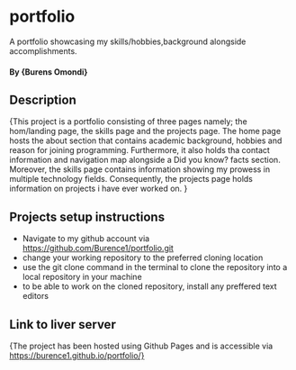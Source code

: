 # portfolio
A portfolio showcasing my skills/hobbies,background alongside accomplishments.
#### By **{Burens Omondi}**
## Description
{This project is a portfolio consisting of three pages namely; the hom/landing page, the skills page and the projects page. The home page hosts the about section that contains academic background, hobbies and reason for joining programming. Furthermore, it also holds tha contact information and navigation map alongside a Did you know? facts section. Moreover, the skills page contains information showing my prowess in multiple technology fields. Consequently, the projects page holds information on projects i have ever worked on. }
## Projects setup instructions
* Navigate to my github account via https://github.com/Burence1/portfolio.git
* change your working repository to the preferred cloning location
* use the git clone command in the terminal to clone the repository into a local  repository in your machine
* to be able to work on the cloned repository, install any preffered text editors
## Link to liver server
{The project has been hosted using Github Pages and is accessible via https://burence1.github.io/portfolio/}
 